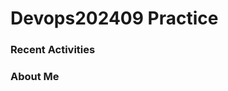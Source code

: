 # Devops202409 Practice

### Recent Activities
<!--START_SECTION:activity-->
<!--END_SECTION:activity-->

### About Me
<!-- MYLINKS:START -->
<!-- MYLINKS:END -->
